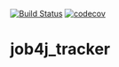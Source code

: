[![Build Status](https://travis-ci.org/podgorny-k/job4j_tracker.svg?branch=master)](https://travis-ci.org/podgorny-k/job4j_tracker)
[![codecov](https://codecov.io/gh/podgorny-k/job4j_tracker/branch/master/graph/badge.svg?token=NKvJvVYLNJ)](https://codecov.io/gh/podgorny-k/job4j_tracker)

# job4j_tracker
